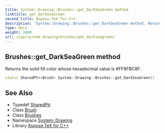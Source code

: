 ```yaml
---
title: System::Drawing::Brushes::get_DarkSeaGreen method
linktitle: get_DarkSeaGreen
second_title: Aspose.TeX for C++
description: 'System::Drawing::Brushes::get_DarkSeaGreen method. Returns the solid fill color whose hexadecimal value is #FF8FBC8F in C++.'
type: docs
weight: 3400
url: /cpp/system.drawing/brushes/get_darkseagreen/
---
```

## Brushes::get_DarkSeaGreen method


Returns the solid fill color whose hexadecimal value is #FF8FBC8F.

```cpp
static SharedPtr<Brush> System::Drawing::Brushes::get_DarkSeaGreen()
```

## See Also

* Typedef [SharedPtr](../../../system/sharedptr/)
* Class [Brush](../../brush/)
* Class [Brushes](../)
* Namespace [System::Drawing](../../)
* Library [Aspose.TeX for C++](../../../)
